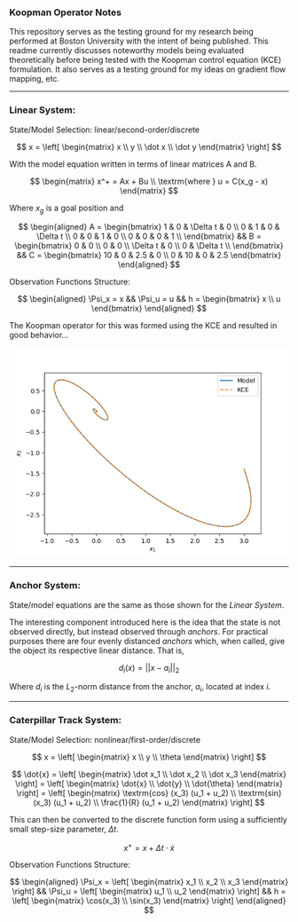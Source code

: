 ### **Koopman Operator Notes**

This repository serves as the testing ground for my research being performed at Boston University with the intent of being published. This readme currently discusses noteworthy models being evaluated theoretically before being tested with the Koopman control equation (KCE) formulation. It also serves as a testing ground for my ideas on gradient flow mapping, etc.


___
### **Linear System:**
State/Model Selection: linear/second-order/discrete

$$
    x = \left[ \begin{matrix}
        x \\
        y \\
        \dot x \\
        \dot y
    \end{matrix} \right]
$$

With the model equation written in terms of linear matrices A and B.

$$
\begin{matrix}
    x^+ = Ax + Bu \\
    \textrm{where } u = C(x_g - x)
\end{matrix}
$$

Where $x_g$ is a goal position and

$$
\begin{aligned}
    A = \begin{bmatrix}
        1 & 0 & \Delta t & 0 \\
        0 & 1 & 0 & \Delta t \\
        0 & 0 & 1 & 0 \\
        0 & 0 & 0 & 1 \\
    \end{bmatrix}
&&
    B = \begin{bmatrix}
        0 & 0 \\
        0 & 0 \\
        \Delta t & 0 \\
        0 & \Delta t \\
    \end{bmatrix}
&&
    C = \begin{bmatrix}
        10 & 0 & 2.5 & 0 \\
        0 & 10 & 0 & 2.5
    \end{bmatrix}
\end{aligned}
$$

Observation Functions Structure:

$$
\begin{aligned}
    \Psi_x = x
    &&
    \Psi_u = u
    &&
    h = \begin{bmatrix}
        x \\
        u
    \end{bmatrix}
\end{aligned}
$$

The Koopman operator for this was formed using the KCE and resulted in good behavior...

![image](./Figures/point.png)


___
### **Anchor System:**
State/model equations are the same as those shown for the *Linear System*.

The interesting component introduced here is the idea that the state is not observed directly, but instead observed through *anchors*. For practical purposes there are four evenly distanced *anchors* which, when called, give the object its respective linear distance. That is,

$$
    d_i(x) = ||x - a_i||_2
$$

Where $d_i$ is the $L_2$-norm distance from the anchor, $a_i$, located at index $i$.


___
### **Caterpillar Track System:**
State/Model Selection: nonlinear/first-order/discrete

$$
    x = \left[ \begin{matrix}
        x \\
        y \\
        \theta
    \end{matrix} \right]
$$

$$
    \dot{x} = \left[ \begin{matrix}
        \dot x_1 \\
        \dot x_2 \\
        \dot x_3
    \end{matrix} \right]
    = \left[ \begin{matrix}
        \dot{x} \\
        \dot{y} \\
        \dot{\theta}
    \end{matrix} \right]
    = \left[ \begin{matrix}
        \textrm{cos} (x_3) (u_1 + u_2) \\
        \textrm{sin} (x_3) (u_1 + u_2) \\
        \frac{1}{R} (u_1 + u_2)
    \end{matrix} \right]
$$

This can then be converted to the discrete function form using a sufficiently small step-size parameter, $\Delta t$.

$$
    x^+ = x + \Delta t \cdot \dot{x}
$$

Observation Functions Structure:

$$
\begin{aligned}
    \Psi_x = \left[ \begin{matrix}
        x_1 \\
        x_2 \\
        x_3
    \end{matrix} \right]
    &&
    \Psi_u = \left[ \begin{matrix} 
        u_1 \\
        u_2
    \end{matrix} \right]
    &&
    h = \left[ \begin{matrix} 
        \cos(x_3) \\
        \sin(x_3)
    \end{matrix} \right]
\end{aligned}
$$
